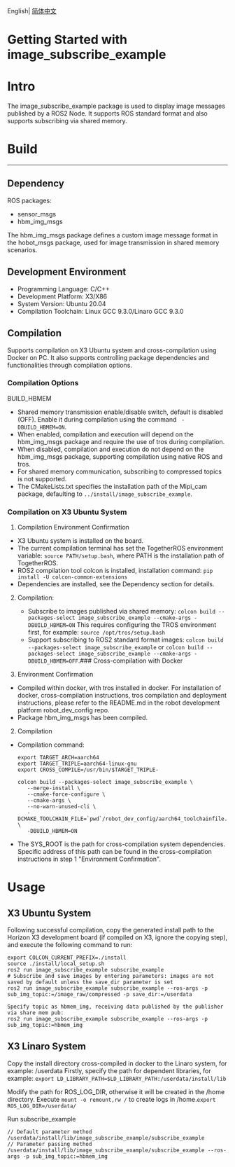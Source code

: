 English| [简体中文](./README_cn.md)

Getting Started with image_subscribe_example
=======

# Intro

The image_subscribe_example package is used to display image messages published by a ROS2 Node. It supports ROS standard format and also supports subscribing via shared memory.

# Build
---
## Dependency

ROS packages:
- sensor_msgs
- hbm_img_msgs

The hbm_img_msgs package defines a custom image message format in the hobot_msgs package, used for image transmission in shared memory scenarios.

## Development Environment

- Programming Language: C/C++
- Development Platform: X3/X86
- System Version: Ubuntu 20.04
- Compilation Toolchain: Linux GCC 9.3.0/Linaro GCC 9.3.0

## Compilation

Supports compilation on X3 Ubuntu system and cross-compilation using Docker on PC. It also supports controlling package dependencies and functionalities through compilation options.

### Compilation Options

BUILD_HBMEM

- Shared memory transmission enable/disable switch, default is disabled (OFF). Enable it during compilation using the command ` -DBUILD_HBMEM=ON`.
- When enabled, compilation and execution will depend on the hbm_img_msgs package and require the use of tros during compilation.
- When disabled, compilation and execution do not depend on the hbm_img_msgs package, supporting compilation using native ROS and tros.
- For shared memory communication, subscribing to compressed topics is not supported.
- The CMakeLists.txt specifies the installation path of the Mipi_cam package, defaulting to `../install/image_subscribe_example`.

### Compilation on X3 Ubuntu System

1. Compilation Environment Confirmation

- X3 Ubuntu system is installed on the board.
- The current compilation terminal has set the TogetherROS environment variable: `source PATH/setup.bash`, where PATH is the installation path of TogetherROS.
- ROS2 compilation tool colcon is installed, installation command: `pip install -U colcon-common-extensions`
- Dependencies are installed, see the Dependency section for details.

2. Compilation:
   - Subscribe to images published via shared memory: `colcon build --packages-select image_subscribe_example --cmake-args -DBUILD_HBMEM=ON`
   This requires configuring the TROS environment first, for example: `source /opt/tros/setup.bash`
   - Support subscribing to ROS2 standard format images: `colcon build --packages-select image_subscribe_example` or `colcon build --packages-select image_subscribe_example --cmake-args -DBUILD_HBMEM=OFF`.### Cross-compilation with Docker

1. Environment Confirmation

- Compiled within docker, with tros installed in docker. For installation of docker, cross-compilation instructions, tros compilation and deployment instructions, please refer to the README.md in the robot development platform robot_dev_config repo.
- Package hbm_img_msgs has been compiled.

2. Compilation

- Compilation command:

  ```
  export TARGET_ARCH=aarch64
  export TARGET_TRIPLE=aarch64-linux-gnu
  export CROSS_COMPILE=/usr/bin/$TARGET_TRIPLE-
  
  colcon build --packages-select image_subscribe_example \
     --merge-install \
     --cmake-force-configure \
     --cmake-args \
     --no-warn-unused-cli \
     -DCMAKE_TOOLCHAIN_FILE=`pwd`/robot_dev_config/aarch64_toolchainfile.cmake \
     -DBUILD_HBMEM=ON
  ```
- The SYS_ROOT is the path for cross-compilation system dependencies. Specific address of this path can be found in the cross-compilation instructions in step 1 "Environment Confirmation".

# Usage

## X3 Ubuntu System
Following successful compilation, copy the generated install path to the Horizon X3 development board (if compiled on X3, ignore the copying step), and execute the following command to run:

```
export COLCON_CURRENT_PREFIX=./install
source ./install/local_setup.sh
ros2 run image_subscribe_example subscribe_example
# Subscribe and save images by entering parameters: images are not saved by default unless the save_dir parameter is set
ros2 run image_subscribe_example subscribe_example --ros-args -p sub_img_topic:=/image_raw/compressed -p save_dir:=/userdata

Specify topic as hbmem_img, receiving data published by the publisher via share mem pub:
ros2 run image_subscribe_example subscribe_example --ros-args -p sub_img_topic:=hbmem_img
```

## X3 Linaro System

Copy the install directory cross-compiled in docker to the Linaro system, for example: /userdata
Firstly, specify the path for dependent libraries, for example:
`export LD_LIBRARY_PATH=$LD_LIBRARY_PATH:/userdata/install/lib`

Modify the path for ROS_LOG_DIR, otherwise it will be created in the /home directory. Execute `mount -o remount,rw /` to create logs in /home.`export ROS_LOG_DIR=/userdata/`

Run subscribe_example
```
// Default parameter method
/userdata/install/lib/image_subscribe_example/subscribe_example
// Parameter passing method
/userdata/install/lib/image_subscribe_example/subscribe_example --ros-args -p sub_img_topic:=hbmem_img

```